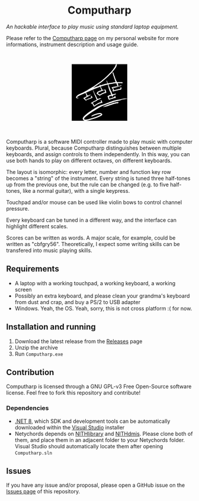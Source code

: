 <h1 align="center">
  Computharp
</h1>

*An hackable interface to play music using standard laptop equipment.*

Please refer to the [Computharp page](https://neeqstock.notion.site/Computharp-3a6cfb04dec64d9084beaab417344956) on my personal website for more informations, instrument description and usage guide.

</br><div align="center">
    <img src="ComputharpLogo.png" width="150px" alt="Computharp logo">    

</div></br>

Computharp is a software MIDI controller made to play music with computer keyboards. Plural, because Computharp distinguishes between multiple keyboards, and assign controls to them independently. In this way, you can use both hands to play on different octaves, on different keyboards.

The layout is isomorphic: every letter, number and function key row becomes a "string" of the instrument. Every string is tuned three half-tones up from the previous one, but the rule can be changed (e.g. to five half-tones, like a normal guitar), with a single keypress.

Touchpad and/or mouse can be used like violin bows to control channel pressure.

Every keyboard can be tuned in a different way, and the interface can highlight different scales.

Scores can be written as words. A major scale, for example, could be written as "cbfgry56". Theoretically, I expect some writing skills can be transfered into music playing skills.

## Requirements
- A laptop with a working touchpad, a working keyboard, a working screen
- Possibly an extra keyboard, and please clean your grandma's keyboard from dust and crap, and buy a PS/2 to USB adapter
- Windows. Yeah, the OS. Yeah, sorry, this is not cross platform :( for now.

## Installation and running

1. Download the latest release from the [Releases](https://github.com/Neeqstock/Computharp/releases)
 page
2. Unzip the archive
3. Run `Computharp.exe`

## Contribution

Computharp is licensed through a GNU GPL-v3 Free Open-Source software license. Feel free to fork this repository and contribute!
### Dependencies
- [.NET 8](https://dotnet.microsoft.com/en-us/download/dotnet/8.0), which SDK and development tools can be automatically downloaded within the [Visual Studio](https://visualstudio.microsoft.com/it/downloads/) installer
- Netychords depends on [NITHlibrary](https://github.com/LIMUNIMI/NITHlibrary) and [NITHdmis](https://github.com/LIMUNIMI/NITHdmis). Please clone both of them, and place them in an adjacent folder to your Netychords folder. Visual Studio should automatically locate them after opening `Computharp.sln`

## Issues

If you have any issue and/or proposal, please open a GitHub issue on the [Issues page](https://github.com/LIMUNIMI/Computharp/issues) of this repository.
